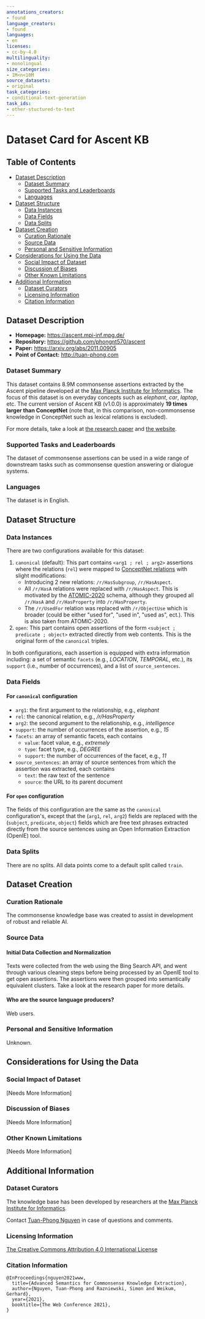 ```yaml
---
annotations_creators:
- found
language_creators:
- found
languages:
- en
licenses:
- cc-by-4.0
multilinguality:
- monolingual
size_categories:
- 1M<n<10M
source_datasets:
- original
task_categories:
- conditional-text-generation
task_ids:
- other-stuctured-to-text
---
```


# Dataset Card for Ascent KB

## Table of Contents
- [Dataset Description](#dataset-description)
  - [Dataset Summary](#dataset-summary)
  - [Supported Tasks and Leaderboards](#supported-tasks-and-leaderboards)
  - [Languages](#languages)
- [Dataset Structure](#dataset-structure)
  - [Data Instances](#data-instances)
  - [Data Fields](#data-instances)
  - [Data Splits](#data-instances)
- [Dataset Creation](#dataset-creation)
  - [Curation Rationale](#curation-rationale)
  - [Source Data](#source-data)
  - [Personal and Sensitive Information](#personal-and-sensitive-information)
- [Considerations for Using the Data](#considerations-for-using-the-data)
  - [Social Impact of Dataset](#social-impact-of-dataset)
  - [Discussion of Biases](#discussion-of-biases)
  - [Other Known Limitations](#other-known-limitations)
- [Additional Information](#additional-information)
  - [Dataset Curators](#dataset-curators)
  - [Licensing Information](#licensing-information)
  - [Citation Information](#citation-information)

## Dataset Description

- **Homepage:** https://ascent.mpi-inf.mpg.de/
- **Repository:** https://github.com/phongnt570/ascent
- **Paper:** https://arxiv.org/abs/2011.00905
- **Point of Contact:** http://tuan-phong.com

### Dataset Summary

This dataset contains 8.9M commonsense assertions extracted 
by the Ascent pipeline developed at the
[Max Planck Institute for Informatics](https://www.mpi-inf.mpg.de/departments/databases-and-information-systems/).
The focus of this dataset is on everyday concepts
such as *elephant*, *car*, *laptop*, etc.
The current version of Ascent KB (v1.0.0) is approximately **19 times larger 
than ConceptNet**
(note that, in this comparison, non-commonsense knowledge in ConceptNet such as
lexical relations is excluded).

For more details, take a look at
[the research paper](https://arxiv.org/abs/2011.00905) and
[the website](https://ascent.mpi-inf.mpg.de).

### Supported Tasks and Leaderboards

The dataset of commonsense assertions can be used in a wide range of
downstream tasks such as commonsense question answering or dialogue
systems.

### Languages

The dataset is in English.

## Dataset Structure

### Data Instances
There are two configurations available for this dataset:
1. `canonical` (default): This part contains `<arg1 ; rel ; arg2>`
  assertions where the relations (`rel`) were mapped to 
  [ConceptNet relations](https://github.com/commonsense/conceptnet5/wiki/Relations)
  with slight modifications:
    - Introducing 2 new relations: `/r/HasSubgroup`, `/r/HasAspect`.
    - All `/r/HasA` relations were replaced with `/r/HasAspect`. 
      This is motivated by the [ATOMIC-2020](https://allenai.org/data/atomic-2020)
      schema, although they grouped all `/r/HasA` and
      `/r/HasProperty` into `/r/HasProperty`.
    - The `/r/UsedFor` relation was replaced with `/r/ObjectUse`
      which is broader (could be either "used for", "used in", "used as", ect.).
      This is also taken from ATOMIC-2020.
2. `open`: This part contains open assertions of the form
  `<subject ; predicate ; object>` extracted directly from web
  contents. This is the original form of the `canonical` triples. 

In both configurations, each assertion is equipped with 
extra information including: a set of semantic `facets`
(e.g., *LOCATION*, *TEMPORAL*, etc.), its `support` (i.e., number of occurrences),
and a list of `source_sentences`.

### Data Fields

#### For `canonical` configuration
- `arg1`: the first argument to the relationship, e.g., *elephant*
- `rel`: the canonical relation, e.g., */r/HasProperty*
- `arg2`: the second argument to the relationship, e.g., *intelligence*
- `support`: the number of occurrences of the assertion, e.g., *15*
- `facets`: an array of semantic facets, each contains
  - `value`: facet value, e.g., *extremely*
  - `type`: facet type, e.g., *DEGREE*
  - `support`: the number of occurrences of the facet, e.g., *11*
- `source_sentences`: an array of source sentences from which the assertion was
  extracted, each contains
  - `text`: the raw text of the sentence
  - `source`: the URL to its parent document

#### For `open` configuration
The fields of this configuration are the same as the `canonical`
configuration's, except that
the (`arg1`, `rel`, `arg2`) fields are replaced with the
(`subject`, `predicate`, `object`) fields  which are free 
text phrases extracted directly from the source sentences
using an Open Information Extraction (OpenIE) tool.

### Data Splits

There are no splits. All data points come to a default split called `train`.

## Dataset Creation

### Curation Rationale

The commonsense knowledge base was created to assist in development
of robust and reliable AI.

### Source Data

#### Initial Data Collection and Normalization

Texts were collected from the web using the Bing Search API,
and went through various cleaning steps before being processed
by an OpenIE tool to get open assertions.
The assertions were then grouped into semantically equivalent clusters.
Take a look at the research paper for more details.

#### Who are the source language producers?

Web users.

### Personal and Sensitive Information

Unknown.

## Considerations for Using the Data

### Social Impact of Dataset

[Needs More Information]

### Discussion of Biases

[Needs More Information]

### Other Known Limitations

[Needs More Information]

## Additional Information

### Dataset Curators

The knowledge base has been developed by researchers at the
[Max Planck Institute for Informatics](https://www.mpi-inf.mpg.de/departments/databases-and-information-systems/).

Contact [Tuan-Phong Nguyen](http://tuan-phong.com) in case of questions and comments.

### Licensing Information

[The Creative Commons Attribution 4.0 International License](https://creativecommons.org/licenses/by/4.0/)

### Citation Information

```
@InProceedings{nguyen2021www,
  title={Advanced Semantics for Commonsense Knowledge Extraction},
  author={Nguyen, Tuan-Phong and Razniewski, Simon and Weikum, Gerhard},
  year={2021},
  booktitle={The Web Conference 2021},
}
```